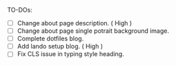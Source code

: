 TO-DOs:

- [ ] Change about page description. ( High )
- [ ] Change about page single potrait background image.
- [ ] Complete dotfiles blog.
- [ ] Add lando setup blog. ( High )
- [ ] Fix CLS issue in typing style heading.
